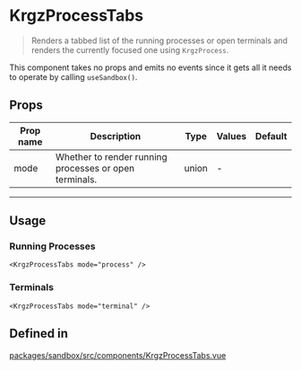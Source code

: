 # KrgzProcessTabs

> Renders a tabbed list of the running processes or open terminals
> and renders the currently focused one using `KrgzProcess`.

This component takes no props and emits no events since it gets all it needs to operate by calling `useSandbox()`.

## Props

| Prop name | Description                                            | Type  | Values | Default |
| --------- | ------------------------------------------------------ | ----- | ------ | ------- |
| mode      | Whether to render running processes or open terminals. | union | -      |         |

---

## Usage

### Running Processes

```vue
<KrgzProcessTabs mode="process" />
```

### Terminals

```vue
<KrgzProcessTabs mode="terminal" />
```

## Defined in

[packages/sandbox/src/components/KrgzProcessTabs.vue](https://github.com/frontendat/karagoz/blob/main/packages/sandbox/src/components/KrgzProcessTabs.vue)
